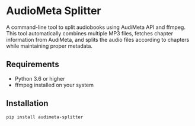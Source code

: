 # AudioMeta Splitter

A command-line tool to split audiobooks using AudiMeta API and ffmpeg. This tool automatically combines multiple MP3 files, fetches chapter information from AudiMeta, and splits the audio files according to chapters while maintaining proper metadata.

## Requirements

- Python 3.6 or higher
- ffmpeg installed on your system

## Installation

```bash
pip install audimeta-splitter
